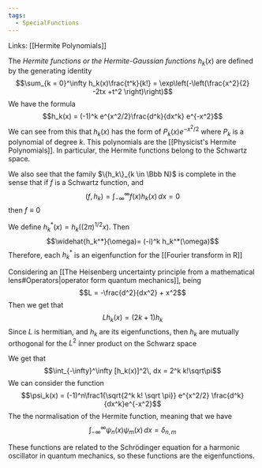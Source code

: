 ```yaml
---
tags:
  - SpecialFunctions
---
```

Links: [[Hermite Polynomials]]

The *Hermite functions or the Hermite-Gaussian functions* $h_k (x)$ are defined by the generating identity $$\sum_{k = 0}^\infty h_k(x)\frac{t^k}{k!} = \exp\left(-\left(\frac{x^2}{2} -2tx +t^2 \right)\right)$$
We have the formula $$h_k(x) = (-1)^k e^{x^2/2}\frac{d^k}{dx^k} e^{-x^2}$$
We can see from this that $h_k(x)$ has the form of $P_k(x) e^{-x^2/2}$ where $P_k$ is a polynomial of degree $k$. This polynomials are the [[Physicist's Hermite Polynomials]]. In particular, the Hermite functions belong to the Schwartz space.

We also see that the family $\{h_k\}_{k \in \Bbb N}$ is complete in the sense that if $f$ is a Schwartz function, and $$(f, h_k) = \int_{-\infty}^\infty f(x)h_k(x)\, dx  =0$$ then $f \equiv 0$

We define $h^*_k(x) = h_k((2\pi)^{1/2}x)$. Then $$\widehat{h_k^*}(\omega)= (-i)^k h_k^*(\omega)$$
Therefore, each $h_k^*$ is an eigenfunction for the [[Fourier transform in R]]

Considering an [[The Heisenberg uncertainty principle from a mathematical lens#Operators|operator form quantum mechanics]], being $$L = -\frac{d^2}{dx^2} + x^2$$Then we get that $$Lh_k(x) = (2k+1)h_k$$
Since $L$ is hermitian, and $h_k$ are its eigenfunctions, then $h_k$ are mutually orthogonal for the $L^2$ inner product on the Schwarz space

We get that $$\int_{-\infty}^\infty [h_k(x)]^2\, dx =  2^k k!\sqrt\pi$$
We can consider the function $$\psi_k(x) = (-1)^n\frac1{\sqrt{2^k k! \sqrt \pi}} e^{x^2/2} \frac{d^k}{dx^k}e^{-x^2}$$
The the normalisation of the Hermite function, meaning that we have $$\int_{-\infty}^\infty \psi_n(x) \psi_m(x)\, dx = \delta_{n, m}$$

These functions are related to the Schrödinger equation for a harmonic oscillator in quantum mechanics, so these functions are the eigenfunctions.